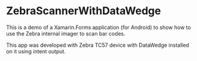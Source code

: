 # ZebraScannerWithDataWedge
This is a demo of a Xamarin.Forms application (for Android) to show how to use the Zebra internal imager to scan bar codes.

This app was developed with Zebra TC57 device with DataWedge installed on it using intent output.
